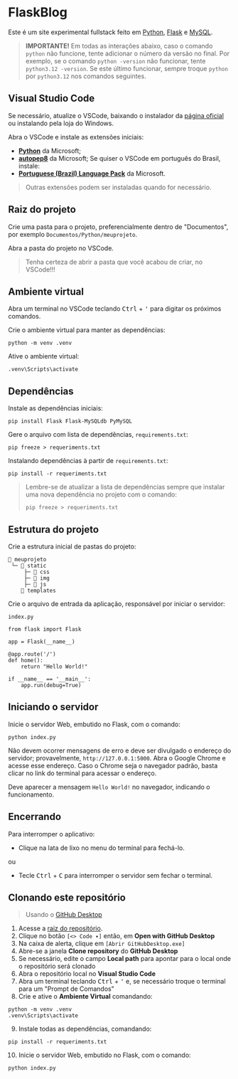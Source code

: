 # FlaskBlog

Este é um site experimental fullstack feito em [Python](https://www.python.org/), [Flask](https://flask.palletsprojects.com/en/3.0.x/) e [MySQL](https://www.mysql.com/products/community/).

> **IMPORTANTE!** Em todas as interações abaixo, caso o comando `python` não funcione, tente adicionar o número da versão no final. 
> Por exemplo, se o comando `python -version` não funcionar, tente `python3.12 -version`. 
> Se este último funcionar, sempre troque `python` por `python3.12` nos comandos seguintes.

## Visual Studio Code
Se necessário, atualize o VSCode, baixando o instalador da [página oficial](https://code.visualstudio.com/download) ou instalando pela loja do Windows.

Abra o VSCode e instale as extensões iniciais:
 - **[Python](https://marketplace.visualstudio.com/items?itemName=ms-python.python)** da Microsoft;
 - **[autopep8](https://marketplace.visualstudio.com/items?itemName=ms-python.autopep8)** da Microsoft;
Se quiser o VSCode em português do Brasil, instale:
 - **[Portuguese (Brazil) Language Pack](https://marketplace.visualstudio.com/items?itemName=MS-CEINTL.vscode-language-pack-pt-BR)** da Microsoft.

> Outras  extensões podem ser instaladas quando for necessário.

## Raiz do projeto

Crie uma pasta para o projeto, preferencialmente dentro de "Documentos", por exemplo `Documentos/Python/meuprojeto`.

Abra a pasta do projeto no VSCode.

> Tenha certeza de abrir a pasta que você acabou de criar, no VSCode!!!

## Ambiente virtual

Abra um terminal no VSCode teclando <kbd>Ctrl</kbd> + <kbd>'</kbd> para digitar os próximos comandos.

Crie o ambiente virtual para manter as dependências:
```
python -m venv .venv
```
Ative o ambiente virtual:
```
.venv\Scripts\activate
```
## Dependências

Instale as dependências iniciais:
```
pip install Flask Flask-MySQLdb PyMySQL
```
Gere o arquivo com lista de dependências, `requirements.txt`:
```
pip freeze > requeriments.txt
```
Instalando dependências à partir de `requirements.txt`:
```
pip install -r requeriments.txt
```
> Lembre-se de atualizar a lista de dependências sempre que instalar uma nova dependência no projeto com o comando:
> ```
> pip freeze > requeriments.txt
> ```

## Estrutura do projeto

Crie a estrutura inicial de pastas do projeto:
```
📂 meuprojeto
 └─ 📂 static
     ├─ 📂 css
     ├─ 📂 img
     ├─ 📂 js
    📂 templates
```

Crie o arquivo de entrada da aplicação, responsável por iniciar o servidor:

`index.py`
```
from flask import Flask

app = Flask(__name__)

@app.route('/')
def home():
    return "Hello World!"

if __name__ == '__main__':
    app.run(debug=True)
```

## Iniciando o servidor

Inicie o servidor Web, embutido no Flask, com o comando:
```
python index.py
```
Não devem ocorrer mensagens de erro e deve ser divulgado o endereço do servidor; provavelmente, `http://127.0.0.1:5000`.
Abra o Google Chrome e acesse esse endereço.
Caso o Chrome seja o navegador padrão, basta clicar no link do terminal para acessar o endereço.

Deve aparecer a mensagem `Hello World!` no navegador, indicando o funcionamento.

## Encerrando

Para interromper o aplicativo:
 - Clique na lata de lixo no menu do terminal para fechá-lo.

ou

 - Tecle <kbd>Ctrl</kbd> + <kbd>C</kbd> para interromper o servidor sem fechar o terminal.

## Clonando este repositório

> Usando o [GitHub Desktop](https://github.com/apps/desktop)

1. Acesse  a [raiz do repositório](https://github.com/Luferat/flaskblog).
2. Clique no botão `[<> Code ▾]` então, em **Open with GitHub Desktop**
3. Na caixa de alerta, clique em `[Abrir GitHubDesktop.exe]`
4. Abre-se a janela **Clone repository** do **GitHub Desktop**
5. Se necessário, edite o campo **Local path** para apontar para o local onde o repositório será clonado
6. Abra o repositório local no **Visual Studio Code**
7. Abra um terminal teclando <kbd>Ctrl</kbd> + <kbd>'</kbd> e, se necessário troque o terminal para um "Prompt de Comandos"
8. Crie e ative o **Ambiente Virtual** comandando:
```
python -m venv .venv
.venv\Scripts\activate
```
9. Instale todas as dependências, comandando:
```
pip install -r requeriments.txt
```
10. Inicie o servidor Web, embutido no Flask, com o comando:
```
python index.py
```



